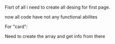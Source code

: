Fisrt of all i need to create all desing for first page. 


now all code have not any functional abilites

For "card":

Need to create the array and get info from there

